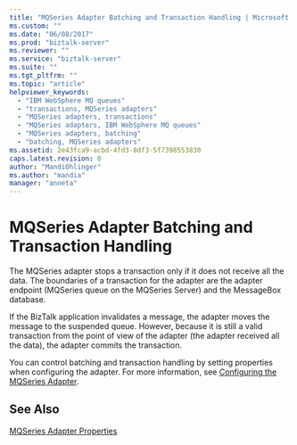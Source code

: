 ```yaml
---
title: "MQSeries Adapter Batching and Transaction Handling | Microsoft Docs"
ms.custom: ""
ms.date: "06/08/2017"
ms.prod: "biztalk-server"
ms.reviewer: ""
ms.service: "biztalk-server"
ms.suite: ""
ms.tgt_pltfrm: ""
ms.topic: "article"
helpviewer_keywords: 
  - "IBM WebSphere MQ queues"
  - "transactions, MQSeries adapters"
  - "MQSeries adapters, transactions"
  - "MQSeries adapters, IBM WebSphere MQ queues"
  - "MQSeries adapters, batching"
  - "batching, MQSeries adapters"
ms.assetid: 2e43fca9-acbd-4fd3-8df3-5f7398553830
caps.latest.revision: 8
author: "MandiOhlinger"
ms.author: "mandia"
manager: "anneta"
---
```

# MQSeries Adapter Batching and Transaction Handling
The MQSeries adapter stops a transaction only if it does not receive all the data. The boundaries of a transaction for the adapter are the adapter endpoint (MQSeries queue on the MQSeries Server) and the MessageBox database.  
  
 If the BizTalk application invalidates a message, the adapter moves the message to the suspended queue. However, because it is still a valid transaction from the point of view of the adapter (the adapter received all the data), the adapter commits the transaction.  
  
 You can control batching and transaction handling by setting properties when configuring the adapter. For more information, see [Configuring the MQSeries Adapter](../core/configuring-the-mqseries-adapter.md).  
  
## See Also  
 [MQSeries Adapter Properties](../core/mqseries-adapter-properties.md)